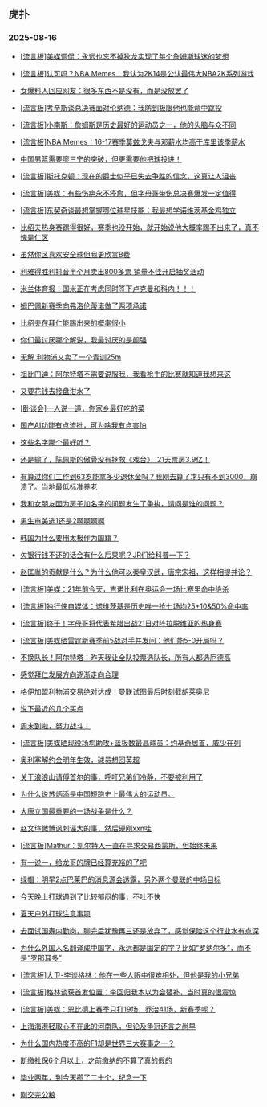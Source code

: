 ## 虎扑 
### 2025-08-16

+ [[流言板]美媒调侃：永远也忘不掉狄龙实现了每个詹姆斯球迷的梦想](https://bbs.hupu.com/634337405.html)

+ [[流言板]认可吗？NBA Memes：我认为2K14是公认最伟大NBA2K系列游戏](https://bbs.hupu.com/634340498.html)

+ [女爆料人回应网友：很多东西不是没有，而是没放罢了](https://bbs.hupu.com/634341064.html)

+ [[流言板]考辛斯谈总决赛面对伦纳德：我防到极限他也能命中跳投](https://bbs.hupu.com/634341224.html)

+ [[流言板]小南斯：詹姆斯是历史最好的运动员之一，他的头脑与众不同](https://bbs.hupu.com/634338068.html)

+ [[流言板]NBA Memes：16-17赛季莫兹戈夫与邓薪水均高于库里该季薪水](https://bbs.hupu.com/634340205.html)

+ [中国男篮需要廖三宁的突破，但更需要他把球投进！](https://bbs.hupu.com/634337432.html)

+ [[流言板]斯托克顿：现在的爵士似乎已失去争胜的信念，这真让人沮丧](https://bbs.hupu.com/634337666.html)

+ [[流言板]美媒：有些伤疤永不痊愈，但字母哥带伤总决赛爆发一定值得](https://bbs.hupu.com/634342340.html)

+ [[流言板]东契奇谈最想掌握哪位球星技能：我最想学诺维茨基金鸡独立](https://bbs.hupu.com/634340328.html)

+ [比绍夫热身赛踢得很好，赛季也没开始，就开始说他大概率踢不出来了，真不愧是仁区](https://bbs.hupu.com/634334734.html)

+ [虽然你区喜欢安全球但我更欣赏B费](https://bbs.hupu.com/634333156.html)

+ [利雅得胜利抖音半个月卖出800多票 销量不佳开启抽奖活动 ](https://bbs.hupu.com/634332085.html)

+ [米兰体育报：国米正在考虑同时签下卢克曼和科内！！！](https://bbs.hupu.com/634331479.html)

+ [姆巴佩新赛季向弗洛伦蒂诺做了两项承诺](https://bbs.hupu.com/634336828.html)

+ [比绍夫在拜仁能踢出来的概率很小](https://bbs.hupu.com/634334509.html)

+ [你们最讨厌哪个解说，我最讨厌的是颜强](https://bbs.hupu.com/634334055.html)

+ [无解 利物浦又卖了一个青训25m](https://bbs.hupu.com/634339207.html)

+ [祖比门迪：阿尔特塔不需要说服我，我看枪手的比赛就知道我想来这](https://bbs.hupu.com/634331877.html)

+ [又要花钱去接盘泔水了](https://bbs.hupu.com/634339956.html)

+ [[卧谈会]一人说一道，你家乡最好吃的菜](https://bbs.hupu.com/634339626.html)

+ [国产AI功能有点流批，可为啥我有点害怕](https://bbs.hupu.com/634337265.html)

+ [这些名字哪个最好听？](https://bbs.hupu.com/634339088.html)

+ [还是输了，陈佩斯的傲骨没有拯救《戏台》，21天票房3.9亿！](https://bbs.hupu.com/634343161.html)

+ [有算过你们工作到63岁能拿多少退休金吗？我刚去算了才只有不到3000，崩溃了。当地最低标准养老](https://bbs.hupu.com/634338668.html)

+ [我和女朋友因为房子加名字的问题发生了争执，请问是谁的问题？](https://bbs.hupu.com/634338847.html)

+ [男生审美选1还是2啊啊啊啊](https://bbs.hupu.com/634337618.html)

+ [韩国为什么要用太极作为国籍？](https://bbs.hupu.com/634339807.html)

+ [欠银行钱不还的话会有什么后果呢？JR们给科普一下？](https://bbs.hupu.com/634338349.html)

+ [赵匡胤的贡献是什么？为什么他可以秦皇汉武，唐宗宋祖，这样相提并论？](https://bbs.hupu.com/634340777.html)

+ [[流言板]美媒：21年前今天，吉诺比利在奥运会一场比赛里命中绝杀](https://bbs.hupu.com/634342696.html)

+ [[流言板]独行侠自媒体：诺维茨基是历史唯一抢七场均25+10&amp;50%命中率](https://bbs.hupu.com/634343285.html)

+ [[流言板]终于！字母哥将代表希腊出战21日对阵拉脱维亚的热身赛](https://bbs.hupu.com/634343101.html)

+ [[流言板]美媒晒雷霆新赛季前5战对手并发问：他们能5-0开局吗？](https://bbs.hupu.com/634342006.html)

+ [不换队长！阿尔特塔：昨天我让全队投票选队长，所有人都选厄德高](https://bbs.hupu.com/634340443.html)

+ [感觉拜仁发展方向逐渐走向合理](https://bbs.hupu.com/634335074.html)

+ [格伊加盟利物浦交易绝对达成！曼联试图最后时刻截胡莱奥尼](https://bbs.hupu.com/634335303.html)

+ [说下最近的几个买点](https://bbs.hupu.com/634343012.html)

+ [周末到啦，努力战斗！](https://bbs.hupu.com/634340987.html)

+ [[流言板]美媒晒现役场均助攻+篮板数最高球员：约基奇居首，威少在列](https://bbs.hupu.com/634342094.html)

+ [奥利塞解约金明年生效，球员想回英超](https://bbs.hupu.com/634340423.html)

+ [关于浪浪山请傅首尔的事，呼吁兄弟们冷静，不要被利用了](https://bbs.hupu.com/634340122.html)

+ [为什么说苏炳添是中国短跑史上最伟大的运动员。](https://bbs.hupu.com/634340244.html)

+ [大唐立国最重要的一场战争是什么？](https://bbs.hupu.com/634341906.html)

+ [赵文瑄微博讽刺诬大的事，然后硬刚xxn哇](https://bbs.hupu.com/634343390.html)

+ [[流言板]Mathur：凯尔特人一直在寻求交易西蒙斯，但始终未果](https://bbs.hupu.com/634342987.html)

+ [有一说一，给龙哥的牌已经算充裕的了吧](https://bbs.hupu.com/634335004.html)

+ [绿帽：明早2点巴莱巴的消息源会透露，另外两个曼联的中场目标](https://bbs.hupu.com/634343809.html)

+ [今天晚上打球遇到了比较郁闷的事，不吐不快](https://bbs.hupu.com/634341410.html)

+ [夏天户外打球注意事项](https://bbs.hupu.com/634340647.html)

+ [去面试国寿内勤岗，聊完后犹豫再三还是放弃了，感觉保险这个行业水有点深](https://bbs.hupu.com/634342518.html)

+ [为什么外国人名翻译成中国字，永远都是固定的字？比如“罗纳尔多”，而不是“罗那耳多”](https://bbs.hupu.com/634343755.html)

+ [[流言板]大卫-李谈格林：他在一些人眼中很难相处，但他是我的小兄弟](https://bbs.hupu.com/634342004.html)

+ [[流言板]格林谈获首发位置：李回归我本以为会替补，当时真的很震惊](https://bbs.hupu.com/634341949.html)

+ [[流言板]美媒：恩比德上赛季只打19场，乔治41场，新赛季呢？](https://bbs.hupu.com/634341901.html)

+ [上海海港轻取心不在此的河南队，但论及争冠还言之尚早](https://bbs.hupu.com/634341794.html)

+ [为什么国内热度不高的F1却是世界三大赛事之一？](https://bbs.hupu.com/634343688.html)

+ [断缴社保6个月以上，之前缴纳的不算了真的假的](https://bbs.hupu.com/634344259.html)

+ [毕业两年，到今天攒了二十个，纪念一下](https://bbs.hupu.com/634345359.html)

+ [刚交完公粮](https://bbs.hupu.com/634343624.html)

